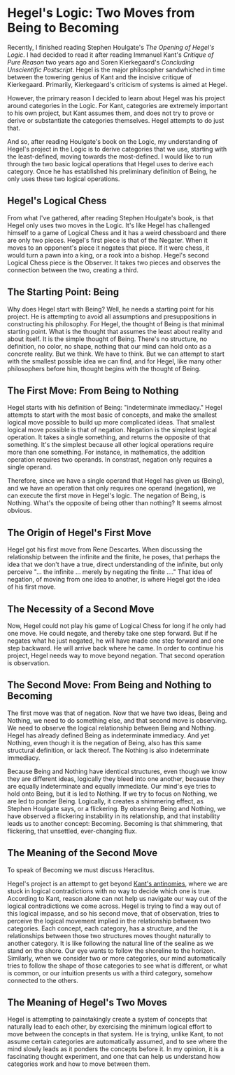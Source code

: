 # Hegel's Logic: Two Moves from Being to Becoming

Recently, I finished reading Stephen Houlgate's _The Opening of Hegel's Logic_. I had decided to read it after reading Immanuel Kant's _Critique of Pure Reason_ two years ago and Soren Kierkegaard's _Concluding Unscientific Postscript_. Hegel is the major philosopher sandwhiched in time between the towering genius of Kant and the incisive critique of Kierkegaard. Primarily, Kierkegaard's criticism of systems is aimed at Hegel.

However, the primary reason I decided to learn about Hegel was his project around categories in the Logic. For Kant, categories are extremely important to his own project, but Kant assumes them, and does not try to prove or derive or substantiate the categories themselves. Hegel attempts to do just that.

And so, after reading Houlgate's book on the Logic, my understanding of Hegel's project in the Logic is to derive categories that we use, starting with the least-defined, moving towards the most-defined. I would like to run through the two basic logical operations that Hegel uses to derive each category. Once he has established his preliminary definition of Being, he only uses these two logical operations.

## Hegel's Logical Chess

From what I've gathered, after reading Stephen Houlgate's book, is that Hegel only uses two moves in the Logic. It's like Hegel has challenged himself to a game of Logical Chess and it has a weird chessboard and there are only two pieces. Hegel's first piece is that of the Negater. When it moves to an opponent's piece it negates that piece. If it were chess, it would turn a pawn into a king, or a rook into a bishop. Hegel's second Logical Chess piece is the Observer. It takes two pieces and observes the connection between the two, creating a third.

## The Starting Point: Being

Why does Hegel start with Being? Well, he needs a starting point for his project. He is attempting to avoid all assumptions and presuppositions in constructing his philosophy. For Hegel, the thought of Being is that minimal starting point. What is the thought that assumes the least about reality and about itself. It is the simple thought of Being. There's no structure, no definition, no color, no shape, nothing that our mind can hold onto as a concrete reality. But we think. We have to think. But we can attempt to start with the smallest possible idea we can find, and for Hegel, like many other philosophers before him, thought begins with the thought of Being.

## The First Move: From Being to Nothing

Hegel starts with his definition of Being: "indeterminate immediacy." Hegel attempts to start with the most basic of concepts, and make the smallest logical move possible to build up more complicated ideas. That smallest logical move possible is that of negation. Negation is the simplest logical operation. It takes a single something, and returns the opposite of that something. It's the simplest because all other logical operations require more than one something. For instance, in mathematics, the addition operation requires two operands. In constrast, negation only requires a single operand.

Therefore, since we have a single operand that Hegel has given us (Being), and we have an operation that only requires one operand (negation), we can execute the first move in Hegel's logic. The negation of Being, is Nothing. What's the opposite of being other than nothing? It seems almost obvious.

## The Origin of Hegel's First Move

Hegel got his first move from Rene Descartes. When discussing the relationship between the infinite and the finite, he poses, that perhaps the idea that we don't have a true, direct understanding of the infinite, but only perceive "... the infinite ...  merely by negating the finite ...." That idea of negation, of moving from one idea to another, is where Hegel got the idea of his first move.

## The Necessity of a Second Move

Now, Hegel could not play his game of Logical Chess for long if he only had one move. He could negate, and thereby take one step forward. But if he negates what he just negated, he will have made one step forward and one step backward. He will arrive back where he came. In order to continue his project, Hegel needs way to move beyond negation. That second operation is observation.

## The Second Move: From Being and Nothing to Becoming

The first move was that of negation. Now that we have two ideas, Being and Nothing, we need to do something else, and that second move is observing. We need to observe the logical relationship between Being and Nothing. Hegel has already defined Being as indeterminate immediacy. And yet Nothing, even though it is the negation of Being, also has this same structural definition, or lack thereof. The Nothing is also indeterminate immediacy.

Because Being and Nothing have identical structures, even though we know they are different ideas, logically they bleed into one another, because they are equally indeterminate and equally immediate. Our mind's eye tries to hold onto Being, but it is led to Nothing. If we try to focus on Nothing, we are led to ponder Being. Logically, it creates a shimmering effect, as Stephen Houlgate says, or a flickering. By observing Being and Nothing, we have observed a flickering instability in its relationship, and that instability leads us to another concept: Becoming. Becoming is that shimmering, that flickering, that unsettled, ever-changing flux.

## The Meaning of the Second Move

To speak of Becoming we must discuss Heraclitus.

Hegel's project is an attempt to get beyond <a href="https://en.wikipedia.org/wiki/Kant%27s_antinomies">Kant's antinomies</a>, where we are stuck in logical contradictions with no way to decide which one is true. According to Kant, reason alone can not help us navigate our way out of the logical contradictions we come across. Hegel is trying to find a way out of this logical impasse, and so his second move, that of observation, tries to perceive the logical movement implied in the relationship between two categories. Each concept, each category, has a structure, and the relationships between those two structures moves thought naturally to another category. It is like following the natural line of the sealine as we stand on the shore. Our eye wants to follow the shoreline to the horizon. Similarly, when we consider two or more categories, our mind automatically tries to follow the shape of those categories to see what is different, or what is common, or our intuition presents us with a third category, somehow connected to the others.



## The Meaning of Hegel's Two Moves

Hegel is attempting to painstakingly create a system of concepts that naturally lead to each other, by exercising the minimum logical effort to move between the concepts in that system. He is trying, unlike Kant, to not assume certain categories are automatically assumed, and to see where the mind slowly leads as it ponders the concepts before it. In my opinion, it is a fascinating thought experiment, and one that can help us understand how categories work and how to move between them.
